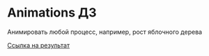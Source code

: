 # Animations ДЗ
 
Анимировать любой процесс, например, рост яблочного дерева   

[Ссылка на результат](https://github.com/Lemonbrush/SberSchool/blob/master/Homework/Projects/Animations)